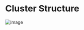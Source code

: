 # Cluster Structure 

![image](https://github.com/jmetzger/training-mariadb-galera/assets/1933318/28dac265-fdb1-40ea-ab77-64358b0aa393)
